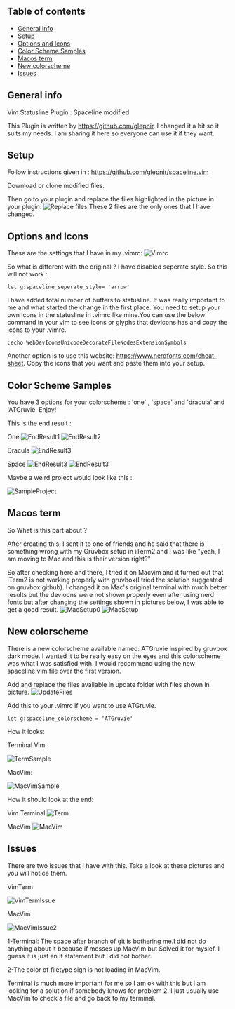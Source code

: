 ## Table of contents
* [General info](#general-info)
* [Setup](#setup)
* [Options and Icons](#options-and-icons)
* [Color Scheme Samples](#color-scheme-samples)
* [Macos term](#macos-term)
* [New colorscheme](#new-colorscheme)
* [Issues](#issues)

## General info
Vim Statusline Plugin : Spaceline modified

This Plugin is written by https://github.com/glepnir. 
I changed it a bit so it suits my needs. I am sharing it here so everyone can use it if they want.

## Setup
Follow instructions given in : https://github.com/glepnir/spaceline.vim

Download or clone modified files.

Then go to your plugin and replace  the files highlighted in the picture in your plugin:
![Replace files](Images/ReplaceFiles.png)
These 2 files are the only ones that I have changed.

## Options and Icons
These are the settings that I have in my .vimrc:
![Vimrc](Images/Vimrc.png)

So what is different with the original ? 
I have disabled seperate style. So this will not work :
```
let g:spaceline_seperate_style= 'arrow'
```
I have added total number of buffers to statusline. It was really important to me and what started the change in the first place. 
You need to setup your own icons in the statusline in .vimrc like mine.You can use the below command in your vim to see icons or glyphs that devicons has and
copy the icons to your .vimrc.
```
:echo WebDevIconsUnicodeDecorateFileNodesExtensionSymbols
```
Another option is to use this website: https://www.nerdfonts.com/cheat-sheet. 
Copy the icons that you want and paste them into your setup.

## Color Scheme Samples
You have 3 options for your colorscheme : 'one' , 'space' and 'dracula' and 'ATGruvie'
Enjoy!  

This is the end result :

One
![EndResult1](Images/EndResult1.png)
![EndResult2](Images/EndResult2.png)

Dracula
![EndResult3](Images/EndResult3.png)

Space
![EndResult3](Images/EndResult4.png)
![EndResult3](Images/EndResult5.png)

Maybe a weird project would look like this :

![SampleProject](Images/SampleProject.png)


## Macos term
So What is this part about ?

After creating this, I sent it to one of friends and he said that there is something wrong with my Gruvbox setup in iTerm2 and I was like "yeah, I am moving to Mac and this is their version right?"

So after checking here and there, I tried it on Macvim and it turned out that iTerm2 is not working properly with gruvbox(I tried the solution suggested on gruvbox github). I changed it on Mac's original terminal with much better results but the deviocns were not shown properly even after using nerd fonts but after changing the settings shown in pictures below, I was able to
get a good result.
![MacSetup0](Images/MacSetup0.png)
![MacSetup](Images/MacSetup.png)

## New colorscheme
There is a new colorscheme available named: ATGruvie inspired by gruvbox dark mode. I wanted it to be really easy on the eyes and this colorscheme was what I was satisfied with. I would recommend using the new spaceline.vim file over the first version.

Add and replace the files available in update folder with files shown in picture.
![UpdateFiles](Images/UpdateFiles.png)

Add this to your .vimrc if you want to use ATGruvie.

```
let g:spaceline_colorscheme = 'ATGruvie'
```
How it looks:

Terminal Vim:

![TermSample](Images/TermSample.png)

MacVim:

![MacVimSample](Images/MacVimSample.png)

How it should look at the end:

Vim Terminal
![Term](Images/Term.png)

MacVim
![MacVim](Images/MacVim.png)



## Issues

There are two issues that I have with this. Take a look at these pictures and you will notice them. 

VimTerm

![VimTermIssue](Images/VimTermIssue.png)

MacVim

![MacVimIssue2](Images/MacVimIssue2.png)

1-Terminal: The space after branch of git is bothering me.I did not do anything about it because if messes up MacVim but Solved it for myslef. I guess it is just an if statement but I did not bother.

2-The color of filetype sign is not loading in MacVim.

Terminal is much more important for me so I am ok with this but I am looking for a solution if somebody knows for problem 2. I just usually use MacVim to check a file and go back to my terminal.












